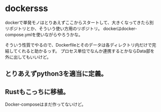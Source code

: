 # dockersss

dockerで単発モノはとりあえずここからスタートして、大きくなってきたら別リポジトリとか、そういう使い方用のリポジトリ。
dockerはdocker-compose.ymlを使いながらやろうかな。

そういう性質でやるので、Dockerfileとそのデータは各ディレクトリ内だけで完結してくれると助かるっす。
プロセス単位でなんか連携するとかならData部を外に出してもいいけど。

## とりあえずpython3を適当に定義。

## Rustもこっちに移植。

Docker-composeはまだ作ってないけど。
